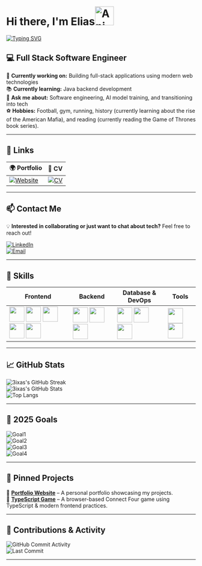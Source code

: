 <h1 align="left">Hi there, I'm Elias<img src="https://iam-weijie.github.io/wave/hand-emoji.svg" alt="Animated Emoji" width="50" height="50"> </h1>

[![Typing SVG](https://readme-typing-svg.herokuapp.com?font=Courier+Prime&size=22&pause=500&color=39FF14&left=true&width=500&lines=Full+Stack+Software+Engineer;Always+Improving+%26+Learning+New+Tech;Passionate+About+Software+%26+AI;Solving+Problems+with+Code)](https://git.io/typing-svg)

## 💻 Full Stack Software Engineer  

🚀 **Currently working on:** Building full-stack applications using modern web technologies  
📚 **Currently learning:** Java backend development  
💬 **Ask me about:** Software engineering, AI model training, and transitioning into tech  
⚽ **Hobbies:** Football, gym, running, history (currently learning about the rise of the American Mafia), and reading (currently reading the Game of Thrones book series). 

---

## 🔗 Links  

| 🌍 Portfolio | 📄 CV |
|-------------|------------|
| [![Website](https://img.shields.io/badge/My_Portfolio-4285F4?style=for-the-badge&logo=google-chrome&logoColor=white)](https://3ixas.github.io/web-project/) | [![CV](https://img.shields.io/badge/My_CV-FF6F00?style=for-the-badge&logo=adobe-acrobat-reader&logoColor=white)](https://drive.google.com/file/d/1GvCG3Gi-YLS2g5taU5YMbfWy78uByjaj/view?usp=sharing) |

---

## 📫 Contact Me  

💡 **Interested in collaborating or just want to chat about tech?** Feel free to reach out!

[![LinkedIn](https://img.shields.io/badge/LinkedIn-0077B5?style=for-the-badge&logo=linkedin&logoColor=white)](https://www.linkedin.com/in/elias-t-bennett)  
[![Email](https://img.shields.io/badge/Email-D14836?style=for-the-badge&logo=gmail&logoColor=white)](mailto:eliasthebennett@gmail.com)  

---

## 🚀 Skills  

| **Frontend** | **Backend** | **Database & DevOps** | **Tools** |
|-------------|-------------|----------------------|-------------|
| <a href="https://developer.mozilla.org/en-US/docs/Web/HTML" target="_blank"><img src="https://cdn.jsdelivr.net/gh/devicons/devicon/icons/html5/html5-original.svg" width="40" height="40"/></a> <a href="https://developer.mozilla.org/en-US/docs/Web/CSS" target="_blank"><img src="https://cdn.jsdelivr.net/gh/devicons/devicon/icons/css3/css3-original.svg" width="40" height="40"/></a> <a href="https://sass-lang.com/documentation/" target="_blank"><img src="https://cdn.jsdelivr.net/gh/devicons/devicon/icons/sass/sass-original.svg" width="40" height="40"/></a> <a href="https://developer.mozilla.org/en-US/docs/Web/JavaScript" target="_blank"><img src="https://cdn.jsdelivr.net/gh/devicons/devicon/icons/javascript/javascript-original.svg" width="40" height="40"/></a> <a href="https://react.dev/" target="_blank"><img src="https://cdn.jsdelivr.net/gh/devicons/devicon/icons/react/react-original.svg" width="40" height="40"/></a> | <a href="https://www.typescriptlang.org/docs/" target="_blank"><img src="https://cdn.jsdelivr.net/gh/devicons/devicon/icons/typescript/typescript-original.svg" width="40" height="40"/></a> <a href="https://docs.oracle.com/en/java/" target="_blank"><img src="https://cdn.jsdelivr.net/gh/devicons/devicon/icons/java/java-original.svg" width="40" height="40"/></a> <a href="https://junit.org/junit5/docs/current/user-guide/" target="_blank"><img src="https://cdn.jsdelivr.net/gh/devicons/devicon/icons/junit/junit-original.svg" width="40" height="40"/></a> | <a href="https://learn.microsoft.com/en-us/azure/azure-sql/database/" target="_blank"><img src="https://cdn.jsdelivr.net/gh/devicons/devicon@latest/icons/azuresqldatabase/azuresqldatabase-original.svg" width="40" height="40"/></a> <a href="https://docs.github.com/en" target="_blank"><img src="https://cdn.jsdelivr.net/gh/devicons/devicon@latest/icons/github/github-original.svg" width="40" height="40"/></a> <a href="https://github.com/features/actions" target="_blank"><img src="https://avatars.githubusercontent.com/u/44036562?s=200&v=4" width="40" height="40"/></a> | <a href="https://git-scm.com/doc" target="_blank"><img src="https://cdn.jsdelivr.net/gh/devicons/devicon/icons/git/git-original.svg" width="40" height="40"/></a> <a href="https://jestjs.io/docs/getting-started" target="_blank"><img src="https://cdn.jsdelivr.net/gh/devicons/devicon/icons/jest/jest-plain.svg" width="40" height="40"/></a> |

---

## 📈 GitHub Stats  

![3ixas's GitHub Streak](https://streak-stats.vercel.app/?user=3ixas&theme=merko&border_radius=5)  
![3ixas's GitHub Stats](https://github-readme-stats.vercel.app/api?username=3ixas&show_icons=true&theme=merko)  
![Top Langs](https://github-readme-stats.vercel.app/api/top-langs/?username=3ixas&layout=compact&theme=merko)

---

## 🎯 2025 Goals  

![Goal1](https://img.shields.io/badge/Build%203%2B%20Full--Stack%20Projects-blue?style=for-the-badge)  
![Goal2](https://img.shields.io/badge/Contribute%20to%20Open%20Source-orange?style=for-the-badge)  
![Goal3](https://img.shields.io/badge/Build%201%2B%20AI%20Involved%20Project-purple?style=for-the-badge)  
![Goal4](https://img.shields.io/badge/Develop%20Strong%20Backend%20Engineering%20Skills-006400?style=for-the-badge)    

---

## 📌 Pinned Projects  

🔹 [**Portfolio Website**](https://3ixas.github.io/web-project/) – A personal portfolio showcasing my projects.  
🔹 [**TypeScript Game**](https://3ixas.github.io/connect-four-game/) – A browser-based Connect Four game using TypeScript & modern frontend practices.

---

## 🌱 Contributions & Activity  

![GitHub Commit Activity](https://img.shields.io/github/commit-activity/m/3ixas/3ixas?color=blue&label=Commits)  
![Last Commit](https://img.shields.io/github/last-commit/3ixas/3ixas?label=Last%20Commit)  

---
